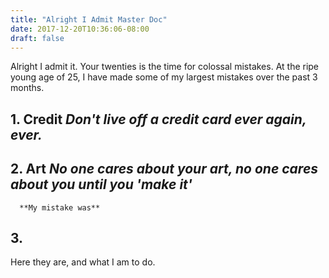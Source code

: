 ```yaml
---
title: "Alright I Admit Master Doc"
date: 2017-12-20T10:36:06-08:00
draft: false
---
```


Alright I admit it. Your twenties is the time for colossal mistakes. At the ripe young age of 25, I have made some of my largest mistakes over the past 3 months.

## 1. Credit _Don't live off a credit card ever again, ever._

## 2. Art _No one cares about your art, no one cares about you until you 'make it'_
      **My mistake was**

## 3.

Here they are, and what I am to do.
